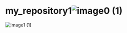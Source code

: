 # my_repository1![image0 (1)](https://user-images.githubusercontent.com/119755617/206838807-0578d633-7b90-4bed-96f1-8e32390305f2.jpeg)
![image1 (1)](https://user-images.githubusercontent.com/119755617/206838827-f657a3b1-ef9d-4973-b5fa-fb3e4ad2897f.jpeg)
